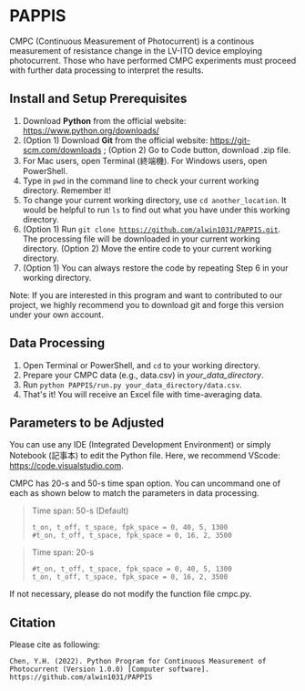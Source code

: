 # PAPPIS
CMPC (Continuous Measurement of Photocurrent) is a continous measurement of resistance change in the LV-ITO device employing photocurrent. Those who have performed CMPC experiments must proceed with further data processing to interpret the results.

## Install and Setup Prerequisites
1. Download **Python** from the official website: https://www.python.org/downloads/
2. (Option 1) Download **Git** from the official website: https://git-scm.com/downloads ; (Option 2) Go to Code button, download .zip file.
3. For Mac users, open Terminal (終端機). For Windows users, open PowerShell.
4. Type in `pwd` in the command line to check your current working directory. Remember it!
5. To change your current working directory, use `cd another_location`. It would be helpful to run `ls` to find out what you have under this working directory.
6. (Option 1) Run <code>git clone https://github.com/alwin1031/PAPPIS.git</code>. The processing file will be downloaded in your current working directory. (Option 2) Move the entire code to your current working directory.
7. (Option 1) You can always restore the code by repeating Step 6 in your working directory.

Note: If you are interested in this program and want to contributed to our project, we highly recommend you to download git and forge this version under your own account.


## Data Processing
1. Open Terminal or PowerShell, and `cd` to your working directory.
2. Prepare your CMPC data (e.g., data.csv) in *your_data_directory*.
3. Run `python PAPPIS/run.py your_data_directory/data.csv`.
4. That's it! You will receive an Excel file with time-averaging data.


## Parameters to be Adjusted
You can use any IDE (Integrated Development Environment) or simply Notebook (記事本) to edit the Python file. Here, we recommend VScode: https://code.visualstudio.com.

CMPC has 20-s and 50-s time span option. You can uncommand one of each as shown below to match the parameters in data processing.
> Time span: 50-s (Default)  
> <pre><code>t_on, t_off, t_space, fpk_space = 0, 40, 5, 1300
> #t_on, t_off, t_space, fpk_space = 0, 16, 2, 3500</pre></code>

> Time span: 20-s
> <pre><code>#t_on, t_off, t_space, fpk_space = 0, 40, 5, 1300
> t_on, t_off, t_space, fpk_space = 0, 16, 2, 3500</pre></code>

If not necessary, please do not modify the function file cmpc.py.

## Citation
Please cite as following:
```
Chen, Y.H. (2022). Python Program for Continuous Measurement of Photocurrent (Version 1.0.0) [Computer software]. https://github.com/alwin1031/PAPPIS
